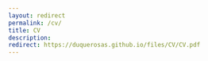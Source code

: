 ```yaml
---
layout: redirect
permalink: /cv/
title: CV
description: 
redirect: https://duquerosas.github.io/files/CV/CV.pdf
---
```

